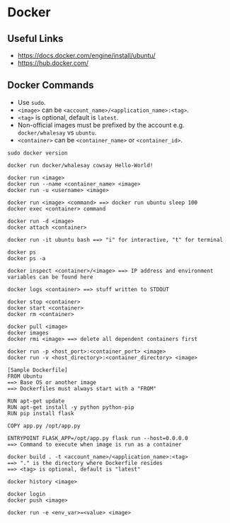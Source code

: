 # Docker
## Useful Links
- https://docs.docker.com/engine/install/ubuntu/
- https://hub.docker.com/

## Docker Commands
- Use `sudo`.
- `<image>` can be `<account_name>/<application_name>:<tag>`.
- `<tag>` is optional, default is `latest`.
- Non-official images must be prefixed by the account e.g. `docker/whalesay` vs `ubuntu`.
- `<container>` can be `<container_name>` or `<container_id>`.

```
sudo docker version

docker run docker/whalesay cowsay Hello-World!

docker run <image>
docker run --name <container_name> <image>
docker run -u <username> <image>

docker run <image> <command> ==> docker run ubuntu sleep 100
docker exec <container> command

docker run -d <image>
docker attach <container>

docker run -it ubuntu bash ==> "i" for interactive, "t" for terminal

docker ps
docker ps -a

docker inspect <container>/<image> ==> IP address and environment variables can be found here

docker logs <container> ==> stuff written to STDOUT

docker stop <container>
docker start <container>
docker rm <container>

docker pull <image>
docker images
docker rmi <image> ==> delete all dependent containers first

docker run -p <host_port>:<container_port> <image>
docker run -v <host_directory>:<container_directory> <image>
```
```
[Sample Dockerfile]
FROM Ubuntu
==> Base OS or another image
==> Dockerfiles must always start with a "FROM"

RUN apt-get update
RUN apt-get install -y python python-pip
RUN pip install flask

COPY app.py /opt/app.py

ENTRYPOINT FLASK_APP=/opt/app.py flask run --host=0.0.0.0
==> Command to execute when image is run as a container
```
```
docker build . -t <account_name>/<application_name>:<tag>
==> "." is the directory where Dockerfile resides
==> <tag> is optional, default is "latest"

docker history <image>

docker login
docker push <image>

docker run -e <env_var>=<value> <image>
```
